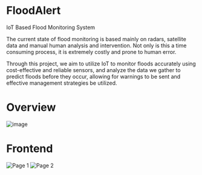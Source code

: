 # FloodAlert
IoT Based Flood Monitoring System

The current state of flood monitoring is based mainly on radars, satellite data and manual human analysis and intervention.  Not only is this a time consuming process, it is extremely costly and prone to human error. 

Through this project, we aim to utilize IoT to monitor floods accurately using cost-effective and reliable sensors, and analyze the data we gather to predict floods before they occur, allowing for warnings to be sent and effective management strategies be utilized.

# Overview
![image](https://github.com/PraneethJain/FloodAlert/assets/49565677/f75df745-063d-4375-ba48-44f416554c76)

# Frontend
![Page 1](https://github.com/PraneethJain/FloodAlert/assets/49565677/4e44b032-1a95-4c88-83da-c718c1e5e06c)
![Page 2](https://github.com/PraneethJain/FloodAlert/assets/49565677/8ea12ec6-2a79-4c19-95e9-bd552734318d)
